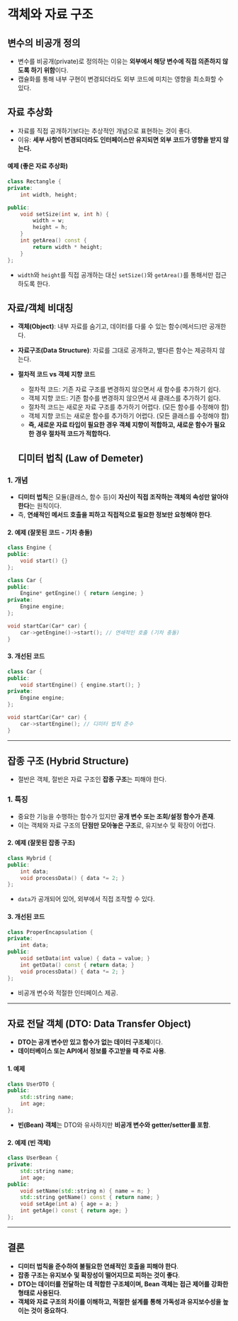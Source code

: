 # 객체와 자료 구조

## 변수의 비공개 정의
- 변수를 비공개(private)로 정의하는 이유는 **외부에서 해당 변수에 직접 의존하지 않도록 하기 위함**이다.
- 캡슐화를 통해 내부 구현이 변경되더라도 외부 코드에 미치는 영향을 최소화할 수 있다.

## 자료 추상화
- 자료를 직접 공개하기보다는 추상적인 개념으로 표현하는 것이 좋다.
- 이유: **세부 사항이 변경되더라도 인터페이스만 유지되면 외부 코드가 영향을 받지 않는다.**

#### 예제 (좋은 자료 추상화)
```cpp
class Rectangle {
private:
    int width, height;

public:
    void setSize(int w, int h) {
        width = w;
        height = h;
    }
    int getArea() const {
        return width * height;
    }
};
```
- `width`와 `height`를 직접 공개하는 대신 `setSize()`와 `getArea()`를 통해서만 접근하도록 한다.

## 자료/객체 비대칭
- **객체(Object)**: 내부 자료를 숨기고, 데이터를 다룰 수 있는 함수(메서드)만 공개한다.
- **자료구조(Data Structure)**: 자료를 그대로 공개하고, 별다른 함수는 제공하지 않는다.
- **절차적 코드 vs 객체 지향 코드**
  - 절차적 코드: 기존 자료 구조를 변경하지 않으면서 새 함수를 추가하기 쉽다.
  - 객체 지향 코드: 기존 함수를 변경하지 않으면서 새 클래스를 추가하기 쉽다.
  - 절차적 코드는 새로운 자료 구조를 추가하기 어렵다. (모든 함수를 수정해야 함)
  - 객체 지향 코드는 새로운 함수를 추가하기 어렵다. (모든 클래스를 수정해야 함)
  - **즉, 새로운 자료 타입이 필요한 경우 객체 지향이 적합하고, 새로운 함수가 필요한 경우 절차적 코드가 적합하다.**

  ## 디미터 법칙 (Law of Demeter)

### 1. 개념
- **디미터 법칙**은 모듈(클래스, 함수 등)이 **자신이 직접 조작하는 객체의 속성만 알아야 한다**는 원칙이다.
- 즉, **연쇄적인 메서드 호출을 피하고 직접적으로 필요한 정보만 요청해야 한다**.

#### 2. 예제 (잘못된 코드 - 기차 충돌)
```cpp
class Engine {
public:
    void start() {}
};

class Car {
public:
    Engine* getEngine() { return &engine; }
private:
    Engine engine;
};

void startCar(Car* car) {
    car->getEngine()->start(); // 연쇄적인 호출 (기차 충돌)
}
```
#### 3. 개선된 코드
```cpp
class Car {
public:
    void startEngine() { engine.start(); }
private:
    Engine engine;
};

void startCar(Car* car) {
    car->startEngine(); // 디미터 법칙 준수
}
```

---

## 잡종 구조 (Hybrid Structure)
- 절반은 객체, 절반은 자료 구조인 **잡종 구조**는 피해야 한다.

### 1. 특징
- 중요한 기능을 수행하는 함수가 있지만 **공개 변수 또는 조회/설정 함수가 존재**.
- 이는 객체와 자료 구조의 **단점만 모아놓은 구조**로, 유지보수 및 확장이 어렵다.

#### 2. 예제 (잘못된 잡종 구조)
```cpp
class Hybrid {
public:
    int data;
    void processData() { data *= 2; }
};
```
- `data`가 공개되어 있어, 외부에서 직접 조작할 수 있다.

#### 3. 개선된 코드
```cpp
class ProperEncapsulation {
private:
    int data;
public:
    void setData(int value) { data = value; }
    int getData() const { return data; }
    void processData() { data *= 2; }
};
```
- 비공개 변수와 적절한 인터페이스 제공.

---

## 자료 전달 객체 (DTO: Data Transfer Object)
- **DTO는 공개 변수만 있고 함수가 없는 데이터 구조체**이다.
- **데이터베이스 또는 API에서 정보를 주고받을 때 주로 사용**.

#### 1. 예제
```cpp
class UserDTO {
public:
    std::string name;
    int age;
};
```

- **빈(Bean) 객체**는 DTO와 유사하지만 **비공개 변수와 getter/setter를 포함**.

#### 2. 예제 (빈 객체)
```cpp
class UserBean {
private:
    std::string name;
    int age;
public:
    void setName(std::string n) { name = n; }
    std::string getName() const { return name; }
    void setAge(int a) { age = a; }
    int getAge() const { return age; }
};
```

---

## 결론
- **디미터 법칙을 준수하여 불필요한 연쇄적인 호출을 피해야 한다**.
- **잡종 구조는 유지보수 및 확장성이 떨어지므로 피하는 것이 좋다**.
- **DTO는 데이터를 전달하는 데 적합한 구조체이며, Bean 객체는 접근 제어를 강화한 형태로 사용된다**.
- **객체와 자료 구조의 차이를 이해하고, 적절한 설계를 통해 가독성과 유지보수성을 높이는 것이 중요하다**.
